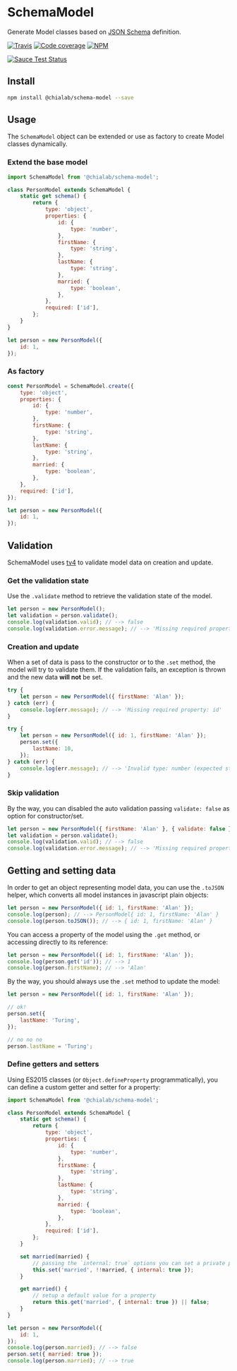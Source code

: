 # SchemaModel

Generate Model classes based on [JSON Schema](http://json-schema.org/) definition.

[![Travis](https://img.shields.io/travis/Chialab/schema-model.svg?maxAge=2592000)](https://travis-ci.org/Chialab/schema-model)
[![Code coverage](https://codecov.io/gh/Chialab/schema-model/graph/badge.svg)](https://codecov.io/gh/Chialab/schema-model)
[![NPM](https://img.shields.io/npm/v/@chialab/schema-model.svg)](https://npmjs.org/packages/@chialab/schema-model)

[![Sauce Test Status](https://saucelabs.com/browser-matrix/chialab-sl-013.svg)](https://saucelabs.com/u/chialab-sl-013)

## Install

```sh
npm install @chialab/schema-model --save
```

## Usage

The `SchemaModel` object can be extended or use as factory to create Model classes dynamically.

### Extend the base model

```js
import SchemaModel from '@chialab/schema-model';

class PersonModel extends SchemaModel {
    static get schema() {
        return {
            type: 'object',
            properties: {
                id: {
                    type: 'number',
                },
                firstName: {
                    type: 'string',
                },
                lastName: {
                    type: 'string',
                },
                married: {
                    type: 'boolean',
                },
            },
            required: ['id'],
        };
    }
}

let person = new PersonModel({
    id: 1,
});
```

### As factory

```js
const PersonModel = SchemaModel.create({
    type: 'object',
    properties: {
        id: {
            type: 'number',
        },
        firstName: {
            type: 'string',
        },
        lastName: {
            type: 'string',
        },
        married: {
            type: 'boolean',
        },
    },
    required: ['id'],
});

let person = new PersonModel({
    id: 1,
});
```

## Validation

SchemaModel uses [tv4](https://github.com/geraintluff/tv4) to validate model data on creation and update.

### Get the validation state

Use the `.validate` method to retrieve the validation state of the model.

```js
let person = new PersonModel();
let validation = person.validate();
console.log(validation.valid); // --> false
console.log(validation.error.message); // --> 'Missing required property: id'
```

### Creation and update

When a set of data is pass to the constructor or to the `.set` method, the model will try to validate them. If the validation fails, an exception is thrown and the new data **will not** be set.

```js
try {
    let person = new PersonModel({ firstName: 'Alan' });
} catch (err) {
    console.log(err.message); // --> 'Missing required property: id'
}
```

```js
try {
    let person = new PersonModel({ id: 1, firstName: 'Alan' });
    person.set({
        lastName: 10,
    });
} catch (err) {
    console.log(err.message); // --> 'Invalid type: number (expected string)'
}
```

### Skip validation

By the way, you can disabled the auto validation passing `validate: false` as option for constructor/set.

```js
let person = new PersonModel({ firstName: 'Alan' }, { validate: false });
let validation = person.validate();
console.log(validation.valid); // --> false
console.log(validation.error.message); // --> 'Missing required property: id'
```

## Getting and setting data

In order to get an object representing model data, you can use the `.toJSON` helper, which converts all model instances in javascript plain objects:

```js
let person = new PersonModel({ id: 1, firstName: 'Alan' });
console.log(person); // --> PersonModel{ id: 1, firstName: 'Alan' }
console.log(person.toJSON()); // --> { id: 1, firstName: 'Alan' }
```

You can access a property of the model using the `.get` method, or accessing directly to its reference:

```js
let person = new PersonModel({ id: 1, firstName: 'Alan' });
console.log(person.get('id')); // --> 1
console.log(person.firstName); // --> 'Alan'
```

By the way, you should always use the `.set` method to update the model:
```js
let person = new PersonModel({ id: 1, firstName: 'Alan' });

// ok!
person.set({
    lastName: 'Turing',
});

// no no no
person.lastName = 'Turing';
```

### Define getters and setters

Using ES2015 classes (or `Object.defineProperty` programmatically), you can define a custom getter and setter for a property:

```js
import SchemaModel from '@chialab/schema-model';

class PersonModel extends SchemaModel {
    static get schema() {
        return {
            type: 'object',
            properties: {
                id: {
                    type: 'number',
                },
                firstName: {
                    type: 'string',
                },
                lastName: {
                    type: 'string',
                },
                married: {
                    type: 'boolean',
                },
            },
            required: ['id'],
        };
    }

    set married(married) {
        // passing the `internal: true` options you can set a private property.
        this.set('married', !!married, { internal: true });
    }

    get married() {
        // setup a default value for a property
        return this.get('married', { internal: true }) || false;
    }
}

let person = new PersonModel({
    id: 1,
});
console.log(person.married); // --> false
person.set({ married: true });
console.log(person.married); // --> true
```
